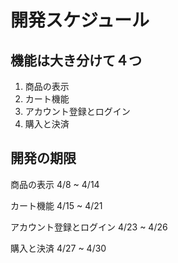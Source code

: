 # 開発スケジュール
## 機能は大き分けて４つ

1. 商品の表示
2. カート機能
3. アカウント登録とログイン
4. 購入と決済

## 開発の期限

商品の表示
4/8 ~ 4/14 

カート機能
4/15 ~ 4/21

アカウント登録とログイン
4/23 ~ 4/26

購入と決済
4/27 ~ 4/30